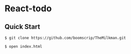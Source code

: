 # React-todo
## Quick Start

```
$ git clone https://github.com/boomscrip/TheMilkman.git

```
```
$ open index.html 
```


